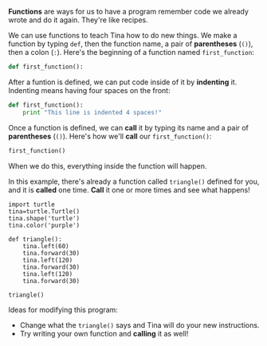 **Functions** are ways for us to have a program remember code we already wrote and do it again.  They're like recipes.

We can use functions to teach Tina how to do new things.  We make a function by typing `def`, then the function name, a pair of **parentheses** (`()`), then a colon (`:`).  Here's the beginning of a function named `first_function`:

```python
def first_function():
```

After a funtion is defined, we can put code inside of it by **indenting** it.  Indenting means having four spaces on the front:

```python
def first_function():
    print "This line is indented 4 spaces!"
```

Once a function is defined, we can **call** it by typing its name and a pair of **parentheses** (`()`).  Here's how we'll **call** our `first_function()`:

```python
first_function()
```
When we do this, everything inside the function will happen.

In this example, there's already a function called `triangle()` defined for you, and it is **called** one time.  **Call** it one or more times and see what happens!

```python.run
import turtle
tina=turtle.Turtle()
tina.shape('turtle')
tina.color('purple')

def triangle():
    tina.left(60)
    tina.forward(30)
    tina.left(120)
    tina.forward(30)
    tina.left(120)
    tina.forward(30)

triangle()
```

Ideas for modifying this program:
* Change what the `triangle()` says and Tina will do your new instructions.
* Try writing your own function and **calling** it as well!
